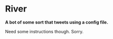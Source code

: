 # River

**A bot of some sort that tweets using a config file.**

Need some instructions though. Sorry.
